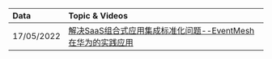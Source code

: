 

|**Data**|**Topic & Videos**|
|:----|:----|
|17/05/2022|[解决SaaS组合式应用集成标准化问题--EventMesh在华为的实践应用](https://www.bilibili.com/video/BV1cA4y1d7uw/?vd_source=7fa3cce048d504c8a511cfe78a2ec8c5)|


